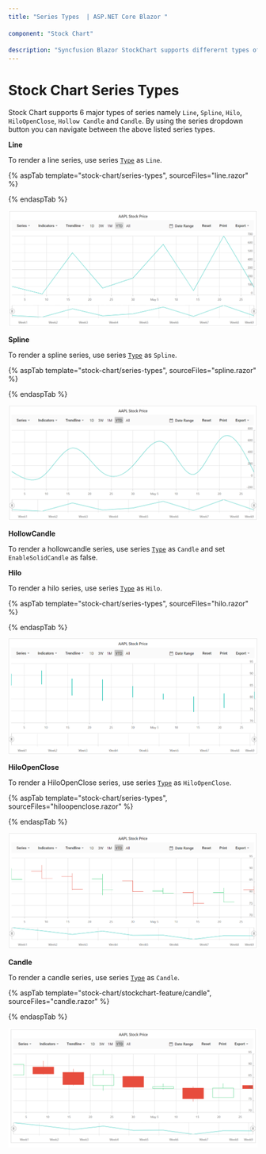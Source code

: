 ```yaml
---
title: "Series Types  | ASP.NET Core Blazor "

component: "Stock Chart"

description: "Syncfusion Blazor StockChart supports differernt types of series and also supports customizations for each type of StockChart."
---
```


# Stock Chart Series Types

Stock Chart supports 6 major types of series namely `Line`, `Spline`, `Hilo`, `HiloOpenClose`, `Hollow Candle` and `Candle`. By using the series dropdown button you can navigate between the above listed series types.

<!-- markdownlint-disable MD036 -->

**Line**

To render a line series, use series [`Type`](https://help.syncfusion.com/cr/blazor/Syncfusion.Blazor~Syncfusion.Blazor.Charts.StockChartSeries~Type.html) as `Line`.

{% aspTab template="stock-chart/series-types", sourceFiles="line.razor" %}

{% endaspTab %}

![Line](images/series-types/line.png)

**Spline**

To render a spline series, use series [`Type`](https://help.syncfusion.com/cr/blazor/Syncfusion.Blazor~Syncfusion.Blazor.Charts.StockChartSeries~Type.html) as `Spline`.

{% aspTab template="stock-chart/series-types", sourceFiles="spline.razor" %}

{% endaspTab %}

![Spline](images/series-types/spline.png)

**HollowCandle**

To render a hollowcandle series, use series [`Type`](https://help.syncfusion.com/cr/blazor/Syncfusion.Blazor~Syncfusion.Blazor.Charts.StockChartSeries~Type.html) as `Candle` and set `EnableSolidCandle` as false.

**Hilo**

To render a hilo series, use series [`Type`](https://help.syncfusion.com/cr/blazor/Syncfusion.Blazor~Syncfusion.Blazor.Charts.StockChartSeries~Type.html) as `Hilo`.

{% aspTab template="stock-chart/series-types", sourceFiles="hilo.razor" %}

{% endaspTab %}

![Hilo](images/series-types/hilo.png)

**HiloOpenClose**

To render a HiloOpenClose series, use series [`Type`](https://help.syncfusion.com/cr/blazor/Syncfusion.Blazor~Syncfusion.Blazor.Charts.StockChartSeries~Type.html) as `HiloOpenClose`.

{% aspTab template="stock-chart/series-types", sourceFiles="hiloopenclose.razor" %}

{% endaspTab %}

![Hilo Open Close](images/series-types/hiloopenclose.png)

**Candle**

To render a candle series, use series [`Type`](https://help.syncfusion.com/cr/blazor/Syncfusion.Blazor~Syncfusion.Blazor.Charts.StockChartSeries~Type.html) as `Candle`.

{% aspTab template="stock-chart/stockchart-feature/candle", sourceFiles="candle.razor" %}

{% endaspTab %}

![Candle](images/common/candle.png)

